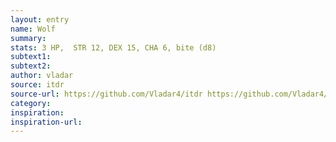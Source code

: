 ```yaml
---
layout: entry
name: Wolf
summary:
stats: 3 HP,  STR 12, DEX 15, CHA 6, bite (d8)
subtext1:
subtext2:
author: vladar
source: itdr
source-url: https://github.com/Vladar4/itdr https://github.com/Vladar4/itdr
category:
inspiration:
inspiration-url:
---
```

